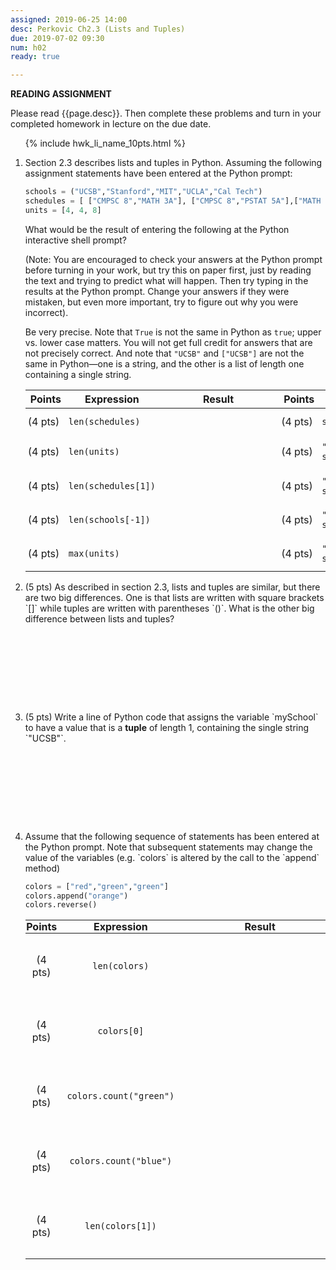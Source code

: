 ```yaml
---
assigned: 2019-06-25 14:00
desc: Perkovic Ch2.3 (Lists and Tuples)
due: 2019-07-02 09:30
num: h02
ready: true

---
```


<b>READING ASSIGNMENT</b>

Please read {{page.desc}}.  Then complete these problems and turn in your completed homework in lecture on the due date.

<ol>

{% include hwk_li_name_10pts.html %}

<li markdown="1">

Section 2.3 describes lists and tuples in Python.  Assuming the following assignment statements have been entered at the Python prompt:

```python
schools = ("UCSB","Stanford","MIT","UCLA","Cal Tech")
schedules = [ ["CMPSC 8","MATH 3A"], ["CMPSC 8","PSTAT 5A"],["MATH 3B"] ]
units = [4, 4, 8]
```

What would be the result of entering the following at
the Python interactive shell prompt?

(Note: You are encouraged to check your answers at the Python prompt
before turning in your work, but try this on paper first, just by
reading the text and trying to predict what will happen. Then try
typing in the results at the Python prompt. Change your answers if
they were mistaken, but even more important, try to figure out why you
were incorrect).

Be very precise.  Note that `True` is not the same in Python as `true`; upper
vs. lower case matters.  You will not get full credit for answers that are not
precisely correct.  And note that `"UCSB"` and `["UCSB"]` are not the same in Python&mdash;one is a string, and the other is a list of length one containing a single string.

<style>
div.bigger table * td { padding: 0.7em 3pt 0.7em 3pt; }
span.wide { padding: 0pt 4em 0pt 4em; }
</style>

<div class="bigger" markdown="1">

| Points  | Expression  | <span class="wide">Result</span> | Points  | Expression  | <span class="wide">Result</span> |
|---------|--------------------|--|---------|----------------------------|--|
| (4 pts) | `len(schedules)`   |  | (4 pts) | `sum(units)`               |  |
| (4 pts) | `len(units)`       |  | (4 pts) | `"CMPSC 8" in schedules[0]`|  |
| (4 pts) | `len(schedules[1])`|  | (4 pts) | `"UCI" in schools`         |  |
| (4 pts) | `len(schools[-1])` |  | (4 pts) | `"U" in schools[1]`        |  |
| (4 pts) | `max(units)`       |  | (4 pts) | `"MATH 3B" in schedules`   |  |

</div>
<div class="pagebreak"></div>
</li>


<li style="margin-bottom:10em;" markdown="1">
(5 pts) As described in section 2.3, lists and tuples are similar, but there are two big differences.  One is that lists are written with square brackets `[]` while tuples are written with parentheses `()`. What is the other big difference between lists and tuples?


</li>

<li style="margin-bottom:10em;" markdown="1">
(5 pts) Write a line of Python code that assigns the variable `mySchool` to have a value that is a <strong>tuple</strong> of length 1, containing the single string `"UCSB"`.


</li>



<li markdown="1"> Assume that the following sequence of statements has been
entered at the Python prompt.  Note that subsequent statements may
change the value of the variables (e.g. `colors` is altered by the
call to the `append` method)

```python
colors = ["red","green","green"]
colors.append("orange")
colors.reverse()
```

<style>
div.evenbigger table * td { padding: 2em 1pt 2em 1pt; text-align: center; }
div.evenbigger table * th { padding: 0em 1pt 0em 1pt; margin: 0 0 0 0;
  text-align:center;}
div.evenbigger table * td code { padding: 0pt 1em 0pt 1em; }
span.wider { padding: 0pt 6em 0pt 6em; }
</style>


<div class="evenbigger" markdown="1">

| Points  | Expression  | <span class="wider">Result</span> | Points  | Expression  | <span class="wider">Result</span> |
|---------|------------------------|--|---------|---------------------------|--|
| (4 pts) | `len(colors)`          |  | (4 pts) | `colors[-1][-2]`          |  |
| (4 pts) | `colors[0]`            |  | (4 pts) | `colors[2][0]`            |  |
| (4 pts) | `colors.count("green")`|  | (4 pts) | `"blue" not in colors`    |  |
| (4 pts) | `colors.count("blue")` |  | (4 pts) | `colors.count(colors[-2])`|  |
| (4 pts) | `len(colors[1])`       |  | (4 pts) | `"an" in colors[0]`       |  |

</div>


</li>

</ol>
